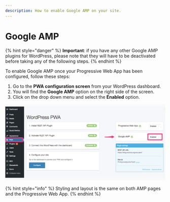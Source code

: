 ```yaml
---
description: How to enable Google AMP on your site.
---
```


# Google AMP

{% hint style="danger" %}
**Important**: if you have any other Google AMP plugins for WordPress, please note that they will have to be deactivated before taking any of the following steps.
{% endhint %}

To enable Google AMP once your Progressive Web App has been configured, follow these steps:

1. Go to the **PWA configuration screen** from your WordPress dashboard.
2. You will find the **Google AMP** option on the right side of the screen.
3. Click on the drop down menu and select the **Enabled** option.

![](../.gitbook/assets/enablegoogleamp2.png)

{% hint style="info" %}
Styling and layout is the same on both AMP pages and the Progressive Web App.
{% endhint %}


